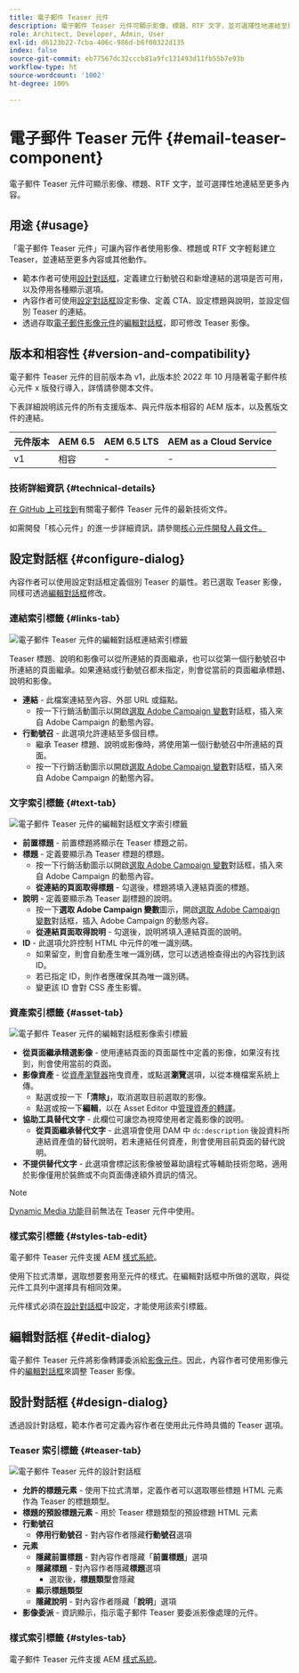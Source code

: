 ```yaml
---
title: 電子郵件 Teaser 元件
description: 電子郵件 Teaser 元件可顯示影像、標題、RTF 文字，並可選擇性地連結至更多內容。
role: Architect, Developer, Admin, User
exl-id: d6123b22-7cba-406c-986d-b6f00322d135
index: false
source-git-commit: eb77567dc32cccb81a9fc131493d11fb55b7e93b
workflow-type: ht
source-wordcount: '1002'
ht-degree: 100%

---
```



# 電子郵件 Teaser 元件 {#email-teaser-component}

電子郵件 Teaser 元件可顯示影像、標題、RTF 文字，並可選擇性地連結至更多內容。

## 用途 {#usage}

「電子郵件 Teaser 元件」可讓內容作者使用影像、標題或 RTF 文字輕鬆建立 Teaser，並連結至更多內容或其他動作。

* 範本作者可使用[設計對話框](#design-dialog)，定義建立行動號召和新增連結的選項是否可用，以及停用各種顯示選項。
* 內容作者可使用[設定對話框](#configure-dialog)設定影像、定義 CTA、設定標題與說明，並設定個別 Teaser 的連結。
* 透過存取[電子郵件影像元件](image.md)的[編輯對話框](image.md#edit-dialog)，即可修改 Teaser 影像。

## 版本和相容性 {#version-and-compatibility}

電子郵件 Teaser 元件的目前版本為 v1，此版本於 2022 年 10 月隨著電子郵件核心元件 x 版發行導入，詳情請參閱本文件。

下表詳細說明該元件的所有支援版本、與元件版本相容的 AEM 版本，以及舊版文件的連結。

| 元件版本 | AEM 6.5 | AEM 6.5 LTS | AEM as a Cloud Service |
|---|---|---|---|
| v1 | 相容 | - | - |

### 技術詳細資訊 {#technical-details}

[在 GitHub 上可找到](https://adobe.com/go/aem_cmp_tech_email_teaser_v1)有關電子郵件 Teaser 元件的最新技術文件。

如需開發「核心元件」的進一步詳細資訊，請參閱[核心元件開發人員文件。](/help/developing/overview.md)

## 設定對話框 {#configure-dialog}

內容作者可以使用設定對話框定義個別 Teaser 的屬性。若已選取 Teaser 影像，同樣可透過[編輯對話框](#edit-dialog)修改。

### 連結索引標籤 {#links-tab}

![電子郵件 Teaser 元件的編輯對話框連結索引標籤](/help/email/assets/email-teaser-edit-links.png)

Teaser 標題、說明和影像可以從所連結的頁面繼承，也可以從第一個行動號召中所連結的頁面繼承。如果連結或行動號召都未指定，則會從當前的頁面繼承標題、說明和影像。

* **連結** - 此檔案連結至內容、外部 URL 或錨點。
   * 按一下行銷活動圖示以開啟[選取 Adobe Campaign 變數](/help/email/campaign-variables.md)對話框，插入來自 Adobe Campaign 的動態內容。
* **行動號召** - 此選項允許連結至多個目標。
   * 繼承 Teaser 標題、說明或影像時，將使用第一個行動號召中所連結的頁面。
   * 按一下行銷活動圖示以開啟[選取 Adobe Campaign 變數](/help/email/campaign-variables.md)對話框，插入來自 Adobe Campaign 的動態內容。

### 文字索引標籤 {#text-tab}

![電子郵件 Teaser 元件的編輯對話框文字索引標籤](/help/email/assets/email-teaser-edit-text.png)

* **前置標題** - 前置標題將顯示在 Teaser 標題之前。
* **標題** - 定義要顯示為 Teaser 標題的標題。
   * 按一下行銷活動圖示以開啟[選取 Adobe Campaign 變數](/help/email/campaign-variables.md)對話框，插入來自 Adobe Campaign 的動態內容。
   * **從連結的頁面取得標題** - 勾選後，標題將填入連結頁面的標題。
* **說明** - 定義要顯示為 Teaser 副標題的說明。
   * 按一下&#x200B;**選取 Adobe Campaign 變數**&#x200B;圖示，開啟[選取 Adobe Campaign 變數](/help/email/campaign-variables.md)對話框，插入 Adobe Campaign 的動態內容。
   * **從連結頁面取得說明** - 勾選後，說明將填入連結頁面的說明。
* **ID** - 此選項允許控制 HTML 中元件的唯一識別碼。
   * 如果留空，則會自動產生唯一識別碼，您可以透過檢查得出的內容找到該 ID。
   * 若已指定 ID，則作者應確保其為唯一識別碼。
   * 變更該 ID 會對 CSS 產生影響。

### 資產索引標籤 {#asset-tab}

![電子郵件 Teaser 元件的編輯對話框影像索引標籤](/help/email/assets/email-teaser-edit-image.png)

* **從頁面繼承精選影像** - 使用連結頁面的頁面屬性中定義的影像，如果沒有找到，則會使用當前的頁面。
* **影像資產** - 從[資產瀏覽器](https://experienceleague.adobe.com/docs/experience-manager-cloud-service/sites/authoring/fundamentals/environment-tools.html)拖曳資產，或點選&#x200B;**瀏覽**&#x200B;選項，以從本機檔案系統上傳。
   * 點選或按一下&#x200B;**「清除」**，取消選取目前選取的影像。
   * 點選或按一下&#x200B;**編輯**，以在 Asset Editor 中[管理資產的轉譯](https://experienceleague.adobe.com/docs/experience-manager-cloud-service/assets/manage/manage-digital-assets.html)。
* **協助工具替代文字** - 此欄位可讓您為視障使用者定義影像的說明。
   * **從頁面繼承替代文字** - 此選項會使用 DAM 中 `dc:description` 後設資料所連結資產值的替代說明，若未連結任何資產，則會使用目前頁面的替代說明。
* **不提供替代文字** - 此選項會標記該影像被螢幕助讀程式等輔助技術忽略，適用於影像僅用於裝飾或不向頁面傳達額外資訊的情況。

>[!NOTE]
>
>[Dynamic Media 功能](image.md#dynamic-media)目前無法在 Teaser 元件中使用。

### 樣式索引標籤 {#styles-tab-edit}

電子郵件 Teaser 元件支援 AEM [樣式系統](/help/get-started/authoring.md#component-styling)。

使用下拉式清單，選取想要套用至元件的樣式。在編輯對話框中所做的選取，與從元件工具列中選擇具有相同效果。

元件樣式必須在[設計對話框](#design-dialog)中設定，才能使用該索引標籤。

## 編輯對話框 {#edit-dialog}

電子郵件 Teaser 元件將影像轉譯委派給[影像元件](image.md)。因此，內容作者可使用影像元件的[編輯對話框](image.md#edit-dialog)來調整 Teaser 影像。

## 設計對話框 {#design-dialog}

透過設計對話框，範本作者可定義內容作者在使用此元件時具備的 Teaser 選項。

### Teaser 索引標籤 {#teaser-tab}

![電子郵件 Teaser 元件的設計對話框](/help/email/assets/email-teaser-design.png)

* **允許的標題元素** - 使用下拉式清單，定義作者可以選取哪些標題 HTML 元素作為 Teaser 的標題類型。
* **標題的預設標題元素** - 用於 Teaser 標題類型的預設標題 HTML 元素
* **行動號召**
   * **停用行動號召** - 對內容作者隱藏&#x200B;**行動號召**&#x200B;選項
* **元素**
   * **隱藏前置標題** - 對內容作者隱藏「**前置標題**」選項
   * **隱藏標題** - 對內容作者隱藏&#x200B;**標題**&#x200B;選項
      * 選取後，**標題類型**&#x200B;會隱藏
   * **顯示標題類型**
   * **隱藏說明** - 對內容作者隱藏「**說明**」選項
* **影像委派** - 資訊顯示，指示電子郵件 Teaser 要委派影像處理的元件。

### 樣式索引標籤 {#styles-tab}

電子郵件 Teaser 元件支援 AEM [樣式系統](/help/get-started/authoring.md#component-styling)。

